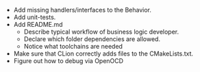 * Add missing handlers/interfaces to the Behavior. 
* Add unit-tests.
* Add README.md
  * Describe typical workflow of business logic developer.
  * Declare which folder dependencies are allowed.
  * Notice what toolchains are needed
* Make sure that CLion correctly adds files to the CMakeLists.txt.
* Figure out how to debug via OpenOCD
